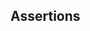 <div id="title">

## Assertions
</div>

<div id="body">

<include src="what/container-inParent-asPanel.md" boilerplate />
<include src="how/container-inParent-asPanel.md" boilerplate />
<include src="when/container-inParent-asPanel.md" boilerplate />

</div>